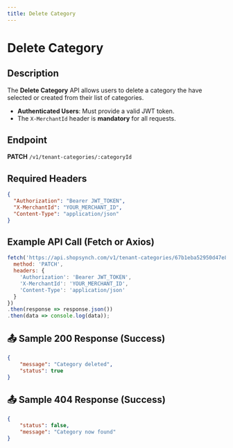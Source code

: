 ```yaml
---
title: Delete Category
---
```


# Delete Category

##  Description
The **Delete Category** API allows users to delete a category the have selected or created from their list of categories.

- **Authenticated Users**: Must provide a valid JWT token.
- The `X-MerchantId` header is **mandatory** for all requests.

##  Endpoint
**PATCH** `/v1/tenant-categories/:categoryId`

##  Required Headers
```json
{
  "Authorization": "Bearer JWT_TOKEN", 
  "X-MerchantId": "YOUR_MERCHANT_ID",
  "Content-Type": "application/json"
}
```

##  Example API Call (Fetch or Axios)
```javascript
fetch('https://api.shopsynch.com/v1/tenant-categories/67b1eba52950d47e85cf54f4', {
  method: 'PATCH',
  headers: {
    'Authorization': 'Bearer JWT_TOKEN',
    'X-MerchantId': 'YOUR_MERCHANT_ID',
    'Content-Type': 'application/json'
  }
})
.then(response => response.json())
.then(data => console.log(data));
```

## 📤 Sample 200 Response (Success)
```json
{
    "message": "Category deleted",
    "status": true
}
```

## 📤 Sample 404 Response (Success)
```json
{
    "status": false,
    "message": "Category now found"
}
```